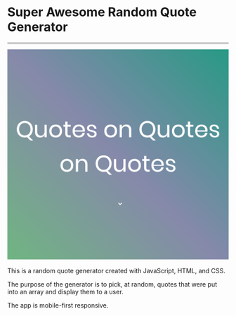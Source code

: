 # Super Awesome Random Quote Generator
___

![Rando quote generator](assets/randomquote.png)

This is a random quote generator created with JavaScript, HTML, and CSS.

The purpose of the generator is to pick, at random, quotes that were put into an array and display them to a user.

The app is mobile-first responsive.
